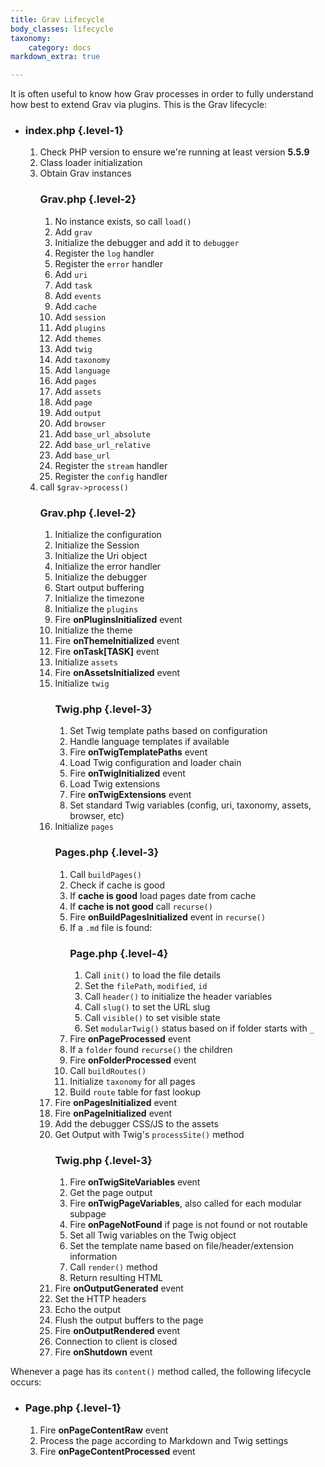 ```yaml
---
title: Grav Lifecycle
body_classes: lifecycle
taxonomy:
    category: docs
markdown_extra: true

---
```


It is often useful to know how Grav processes in order to fully understand how best to extend Grav via plugins.  This is the Grav lifecycle:

* ### index.php {.level-1}
  1. Check PHP version to ensure we're running at least version **5.5.9**
  1. Class loader initialization
  1. Obtain Grav instances
  	  ### Grav.php {.level-2}
  	  1. No instance exists, so call `load()`
  	  1. Add `grav`
      1. Initialize the debugger and add it to `debugger`
      1. Register the `log` handler
      1. Register the `error` handler
  	  1. Add `uri`
  	  1. Add `task`
      1. Add `events`
      1. Add `cache`
      1. Add `session`
      1. Add `plugins`
  	  1. Add `themes`
  	  1. Add `twig`
      1. Add `taxonomy`
      1. Add `language`
  	  1. Add `pages`
  	  1. Add `assets`
  	  1. Add `page`
  	  1. Add `output`
      1. Add `browser`
      1. Add `base_url_absolute`
      1. Add `base_url_relative`
      1. Add `base_url`
  	  1. Register the `stream` handler
      1. Register the `config` handler
  1. call `$grav->process()`
  	  ### Grav.php {.level-2}
      1. Initialize the configuration
      1. Initialize the Session
      1. Initialize the Uri object
      1. Initialize the error handler
      1. Initialize the debugger
  	  1. Start output buffering
      1. Initialize the timezone
      1. Initialize the `plugins`
  	  1. Fire **onPluginsInitialized** event
      1. Initialize the theme
      1. Fire **onThemeInitialized** event
      1. Fire **onTask[TASK]** event
  	  1. Initialize `assets`
  	  1. Fire **onAssetsInitialized** event
  	  1. Initialize `twig`
  	      ### Twig.php {.level-3}
  	      1. Set Twig template paths based on configuration
          1. Handle language templates if available
  	      1. Fire **onTwigTemplatePaths** event
  	      1. Load Twig configuration and loader chain
  	      1. Fire **onTwigInitialized** event
  	      1. Load Twig extensions
  	      1. Fire **onTwigExtensions** event
  	      1. Set standard Twig variables (config, uri, taxonomy, assets, browser, etc)
  	  1. Initialize `pages`
  	      ### Pages.php {.level-3}
          1. Call `buildPages()`
  	      1. Check if cache is good
  	      1. If **cache is good** load pages date from cache
  	      1. If **cache is not good** call `recurse()`
          1. Fire **onBuildPagesInitialized** event in `recurse()`
  	      1. If a `.md` file is found:
  	          ### Page.php {.level-4}
  	          1. Call `init()` to load the file details
  	          1. Set the `filePath`, `modified`, `id`
  	          1. Call `header()` to initialize the header variables
  	          1. Call `slug()` to set the URL slug
  	          1. Call `visible()` to set visible state
  	          1. Set `modularTwig()` status based on if folder starts with `_`
  	       1. Fire **onPageProcessed** event
  	       1. If a `folder` found `recurse()` the children
  	       1. Fire **onFolderProcessed** event
  	       1. Call `buildRoutes()`
  	       1. Initialize `taxonomy` for all pages
  	       1. Build `route` table for fast lookup
  	  1. Fire **onPagesInitialized** event
  	  1. Fire **onPageInitialized** event
      1. Add the debugger CSS/JS to the assets
      1. Get Output with Twig's `processSite()` method
          ### Twig.php {.level-3}
          1. Fire **onTwigSiteVariables** event
          1. Get the page output
          1. Fire **onTwigPageVariables**, also called for each modular subpage
          1. Fire **onPageNotFound** if page is not found or not routable
          1. Set all Twig variables on the Twig object
          1. Set the template name based on file/header/extension information
          1. Call `render()` method
          1. Return resulting HTML
      1. Fire **onOutputGenerated** event
      1. Set the HTTP headers
      1. Echo the output
      1. Flush the output buffers to the page
      1. Fire **onOutputRendered** event
      1. Connection to client is closed
      1. Fire **onShutdown** event

Whenever a page has its `content()` method called, the following lifecycle occurs:

* ### Page.php {.level-1}
    1. Fire **onPageContentRaw** event
    1. Process the page according to Markdown and Twig settings
    1. Fire **onPageContentProcessed** event

